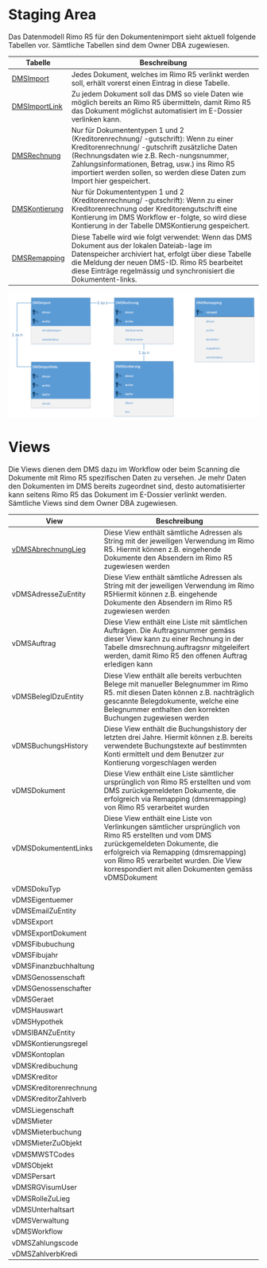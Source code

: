# Staging Area
Das Datenmodell Rimo R5 für den Dokumentenimport sieht aktuell folgende Tabellen vor.
Sämtliche Tabellen sind dem Owner DBA zugewiesen.

|Tabelle|Beschreibung|
|-|-|
|[DMSImport](https://github.com/wwimmo/rimor5-dms-schnittstelle/blob/main/_staging%20area/DMSImport.md)|Jedes Dokument, welches im Rimo R5 verlinkt werden soll, erhält vorerst einen Eintrag in diese Tabelle.|
|[DMSImportLink](https://github.com/wwimmo/rimor5-dms-schnittstelle/blob/main/_staging%20area/DMSImportLink.md)|Zu jedem Dokument soll das DMS so viele Daten wie möglich bereits an Rimo R5 übermitteln, damit Rimo R5 das Dokument möglichst automatisiert im E-Dossier verlinken kann.|
|[DMSRechnung](https://github.com/wwimmo/rimor5-dms-schnittstelle/blob/main/_staging%20area/DMSRechnung.md)|Nur für Dokumententypen 1 und 2 (Kreditorenrechnung/ -gutschrift): Wenn zu einer Kreditorenrechnung/ -gutschrift zusätzliche Daten (Rechnungsdaten wie z.B. Rech-nungsnummer, Zahlungsinformationen, Betrag, usw.) ins Rimo R5 importiert werden sollen, so werden diese Daten zum Import hier gespeichert.|
|[DMSKontierung](https://github.com/wwimmo/rimor5-dms-schnittstelle/blob/main/_staging%20area/DMSKontierung.md)|Nur für Dokumententypen 1 und 2 (Kreditorenrechnung/ -gutschrift): Wenn zu einer Kreditorenrechnung oder Kreditorengutschrift eine Kontierung im DMS Workflow er-folgte, so wird diese Kontierung in der Tabelle DMSKontierung gespeichert.|
|[DMSRemapping](https://github.com/wwimmo/rimor5-dms-schnittstelle/blob/main/_staging%20area/DMSRemapping.md)|Diese Tabelle wird wie folgt verwendet: Wenn das DMS Dokument aus der lokalen Dateiab-lage im Datenspeicher archiviert hat, erfolgt über diese Tabelle die Meldung der neuen DMS-ID. Rimo R5 bearbeitet diese Einträge regelmässig und synchronisiert die Dokumentent-links.|

![Staging Schema](https://github.com/wwimmo/rimor5-dms-schnittstelle/blob/main/_grafiken/dmsstagingschema.png)

# Views
Die Views dienen dem DMS dazu im Workflow oder beim Scanning die Dokumente mit Rimo R5 spezifischen Daten zu versehen. Je mehr Daten den Dokumenten im DMS bereits zugeordnet sind, desto automatisierter kann seitens Rimo R5 das Dokument im E-Dossier verlinkt werden. Sämtliche Views sind dem Owner DBA zugewiesen.

|View|Beschreibung|
|-|-|
|[vDMSAbrechnungLieg]()|Diese View enthält sämtliche Adressen als String mit der jeweiligen Verwendung im Rimo R5. Hiermit können z.B. eingehende Dokumente den Absendern im Rimo R5 zugewiesen werden| 
|vDMSAdresseZuEntity|Diese View enthält sämtliche Adressen als String mit der jeweiligen Verwendung im Rimo R5Hiermit können z.B. eingehende Dokumente den Absendern im Rimo R5 zugewiesen werden|
|vDMSAuftrag|Diese View enthält eine Liste mit sämtlichen Aufträgen. Die Auftragsnummer gemäss dieser View kann zu einer Rechnung in der Tabelle dmsrechnung.auftragsnr mitgeleifert werden, damit Rimo R5 den offenen Auftrag erledigen kann|
|vDMSBelegIDzuEntity|Diese View enthält alle bereits verbuchten Belege mit manueller Belegnummer im Rimo R5. mit diesen Daten können z.B. nachträglich gescannte Belegdokumente, welche eine Belegnummer enthalten den korrekten Buchungen zugewiesen werden|
|vDMSBuchungsHistory|Diese View enthält die Buchungshistory der letzten drei Jahre. Hiermit können z.B. bereits verwendete Buchungstexte auf bestimmten Konti ermittelt und dem Benutzer zur Kontierung vorgeschlagen werden|
|vDMSDokument|Diese View enthält eine Liste sämtlicher ursprünglich von Rimo R5 erstellten und vom DMS zurückgemeldeten Dokumente, die erfolgreich via Remapping (dmsremapping) von Rimo R5 verarbeitet wurden|
|vDMSDokumententLinks|Diese View enthält eine Liste von Verlinkungen sämtlicher ursprünglich von Rimo R5 erstellten und vom DMS zurückgemeldeten Dokumente, die erfolgreich via Remapping (dmsremapping) von Rimo R5 verarbeitet wurden. Die View korrespondiert mit allen Dokumenten gemäss vDMSDokument|
|vDMSDokuTyp||
|vDMSEigentuemer||
|vDMSEmailZuEntity||
|vDMSExport||
|vDMSExportDokument||
|vDMSFibubuchung||
|vDMSFibujahr||
|vDMSFinanzbuchhaltung||
|vDMSGenossenschaft||
|vDMSGenossenschafter||
|vDMSGeraet||
|vDMSHauswart||
|vDMSHypothek||
|vDMSIBANZuEntity||
|vDMSKontierungsregel||
|vDMSKontoplan||
|vDMSKredibuchung||
|vDMSKreditor||
|vDMSKreditorenrechnung||
|vDMSKreditorZahlverb||
|vDMSLiegenschaft||
|vDMSMieter||
|vDMSMieterbuchung||
|vDMSMieterZuObjekt||
|vDMSMWSTCodes||
|vDMSObjekt||
|vDMSPersart||
|vDMSRGVisumUser||
|vDMSRolleZuLieg||
|vDMSUnterhaltsart||
|vDMSVerwaltung||
|vDMSWorkflow||
|vDMSZahlungscode||
|vDMSZahlverbKredi||
 


